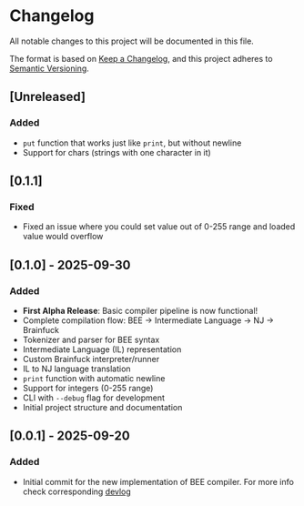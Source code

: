 # Changelog

All notable changes to this project will be documented in this file.

The format is based on [Keep a Changelog](https://keepachangelog.com/en/1.1.0/),
and this project adheres to [Semantic Versioning](https://semver.org/spec/v2.0.0.html).

## [Unreleased]

### Added
- `put` function that works just like `print`, but without newline
- Support for chars (strings with one character in it)

## [0.1.1]

### Fixed
- Fixed an issue where you could set value out of 0-255 range and loaded value would overflow

## [0.1.0] - 2025-09-30

### Added
- **First Alpha Release**: Basic compiler pipeline is now functional!
- Complete compilation flow: BEE → Intermediate Language → NJ → Brainfuck
- Tokenizer and parser for BEE syntax
- Intermediate Language (IL) representation
- Custom Brainfuck interpreter/runner
- IL to NJ language translation
- `print` function with automatic newline
- Support for integers (0-255 range)
- CLI with `--debug` flag for development
- Initial project structure and documentation

## [0.0.1] - 2025-09-20

### Added
- Initial commit for the new implementation of BEE compiler. For more info check corresponding 
[devlog](docs/devlog/DEVLOG-0001-rewrite.md)